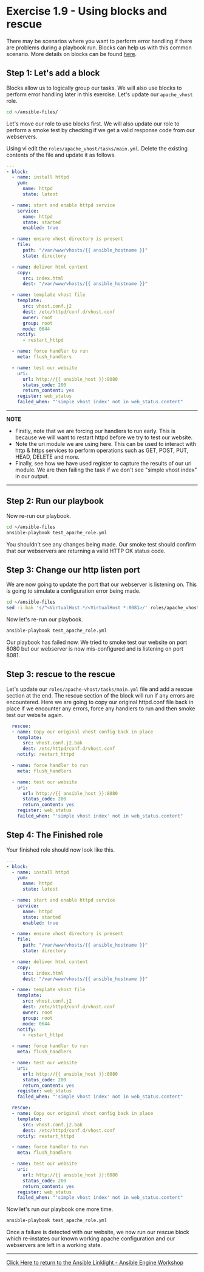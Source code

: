 # Exercise 1.9 - Using blocks and rescue

There may be scenarios where you want to perform error handling if there are problems during a playbook run. Blocks can help us with this common scenario. More details on blocks can be found [here](https://docs.ansible.com/ansible/latest/user_guide/playbooks_blocks.html).

## Step 1: Let's add a block

Blocks allow us to logically group our tasks. We will also use blocks to perform error handling later in this exercise. Let's update our `apache_vhost` role.

```bash
cd ~/ansible-files/
```

Let's move our role to use blocks first. We will also update our role to perform a smoke test by checking if we get a valid response code from our webservers.

Using vi edit the `roles/apache_vhost/tasks/main.yml`. Delete the existing contents of the file and update it as follows.

<!-- {% raw %} -->
```yaml
---
- block:
  - name: install httpd
    yum:
      name: httpd
      state: latest

  - name: start and enable httpd service
    service:
      name: httpd
      state: started
      enabled: true

  - name: ensure vhost directory is present
    file:
      path: "/var/www/vhosts/{{ ansible_hostname }}"
      state: directory

  - name: deliver html content
    copy:
      src: index.html
      dest: "/var/www/vhosts/{{ ansible_hostname }}"

  - name: template vhost file
    template:
      src: vhost.conf.j2
      dest: /etc/httpd/conf.d/vhost.conf
      owner: root
      group: root
      mode: 0644
    notify:
      - restart_httpd

  - name: force handler to run
    meta: flush_handlers

  - name: test our website 
    uri:
      url: http://{{ ansible_host }}:8080
      status_code: 200
      return_content: yes
    register: web_status
    failed_when: "'simple vhost index' not in web_status.content"

```
<!-- {% endraw %} -->

---
**NOTE**

* Firstly, note that we are forcing our handlers to run early. This is because we will want to restart httpd before we try to test our website. 
* Note the uri module we are using here. This can be used to interact with http & https services to perform operations such as GET, POST, PUT, HEAD, DELETE and more.
* Finally, see how we have used register to capture the results of our uri module. We are then failing the task if we don't see "simple vhost index" in our output.


---

## Step 2: Run our playbook

Now re-run our playbook. 

```bash
cd ~/ansible-files
ansible-playbook test_apache_role.yml
```

You shouldn't see any changes being made. Our smoke test should confirm that our webservers are returning a valid HTTP OK status code.

## Step 3: Change our http listen port

We are now going to update the port that our webserver is listening on. This is going to simulate a configuration error being made.

```bash
cd ~/ansible-files
sed -i.bak 's/^<VirtualHost.*/<VirtualHost *:8081>/' roles/apache_vhost/templates/vhost.conf.j2
```
Now let's re-run our playbook.

```bash
ansible-playbook test_apache_role.yml
```

Our playbook has failed now. We tried to smoke test our website on port 8080 but our webserver is now mis-configured and is listening on port 8081.

## Step 3: rescue to the rescue

Let's update our `roles/apache-vhost/tasks/main.yml` file and add a rescue section at the end. The rescue section of the block will run if any errors are encountered. Here we are going to copy our original httpd.conf file back in place if we encounter any errors, force any handlers to run and then smoke test our website again.

<!-- {% raw %} -->
```yaml
  rescue:
  - name: Copy our original vhost config back in place
    template:
      src: vhost.conf.j2.bak
      dest: /etc/httpd/conf.d/vhost.conf
    notify: restart_httpd

  - name: force handler to run
    meta: flush_handlers

  - name: test our website
    uri:
      url: http://{{ ansible_host }}:8080
      status_code: 200
      return_content: yes
    register: web_status
    failed_when: "'simple vhost index' not in web_status.content"
```
<!-- {% endraw %} -->

## Step 4: The Finished role

Your finished role should now look like this.

<!-- {% raw %} -->
```yaml
---
- block:
  - name: install httpd
    yum:
      name: httpd
      state: latest

  - name: start and enable httpd service
    service:
      name: httpd
      state: started
      enabled: true

  - name: ensure vhost directory is present
    file:
      path: "/var/www/vhosts/{{ ansible_hostname }}"
      state: directory

  - name: deliver html content
    copy:
      src: index.html
      dest: "/var/www/vhosts/{{ ansible_hostname }}"

  - name: template vhost file
    template:
      src: vhost.conf.j2
      dest: /etc/httpd/conf.d/vhost.conf
      owner: root
      group: root
      mode: 0644
    notify:
      - restart_httpd

  - name: force handler to run
    meta: flush_handlers

  - name: test our website 
    uri:
      url: http://{{ ansible_host }}:8080
      status_code: 200
      return_content: yes
    register: web_status
    failed_when: "'simple vhost index' not in web_status.content"

  rescue:
  - name: Copy our original vhost config back in place
    template:
      src: vhost.conf.j2.bak
      dest: /etc/httpd/conf.d/vhost.conf
    notify: restart_httpd

  - name: force handler to run
    meta: flush_handlers

  - name: test our website
    uri:
      url: http://{{ ansible_host }}:8080
      status_code: 200
      return_content: yes
    register: web_status
    failed_when: "'simple vhost index' not in web_status.content"
```
<!-- {% endraw %} -->

Now let's run our playbook one more time. 

```bash
ansible-playbook test_apache_role.yml
```

Once a failure is detected with our website, we now run our rescue block which re-instates our known working apache configuration and our webservers are left in a working state.


---

[Click Here to return to the Ansible Linklight - Ansible Engine Workshop](../README.md)
